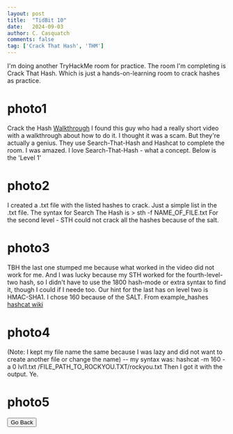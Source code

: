 ```yaml
---
layout: post
title:  "TidBit 10"
date:   2024-09-03
author: C. Casquatch
comments: false
tag: ['Crack That Hash', 'THM']
---
```


I'm doing another TryHackMe room for practice. 
The room I'm completing is Crack That Hash. Which is just a hands-on-learning room to crack hashes as practice. 

# photo1
 
Crack the Hash [Walkthrough](https://www.youtube.com/watch?v=FtA3ntx_wkQ)
I found this guy who had a really short video with a walkthrough about how to do it. I thought it was a scam. But they're actually a genius. 
They use Search-That-Hash and Hashcat to complete the room. I was amazed. I love Search-That-Hash - what a concept. Below is the 'Level 1'
# photo2
I created a .txt file with the listed hashes to crack. Just a simple list in the .txt file. 
The syntax for Search The Hash is > sth -f NAME_OF_FILE.txt
For the second level - STH could not crack all the hashes because of the salt. 
# photo3
TBH the last one stumped me because what worked in the video did not work for me. And I was lucky because my STH worked for the fourth-level-two hash, so I didn't have to use the 1800 hash-mode or extra syntax to find it, though I could if I neede too. 
Our hint for the last has on level two is HMAC-SHA1.
I chose 160 because of the SALT. From example_hashes [hashcat wiki](https://hashcat.net/wiki/doku.php?id=example_hashes)
# photo4
(Note: I kept my file name the same because I was lazy and did not want to create another file or change the name) -- my syntax was: hashcat -m 160 -a 0 lvl1.txt /FILE_PATH_TO_ROCKYOU.TXT/rockyou.txt
Then I got it with the output. Ye. 
# photo5

<button onclick="history.back()">Go Back</button>
